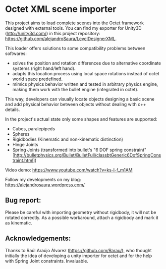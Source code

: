 # Octet XML scene importer

This project aims to load complete scenes into the Octet framework designed with external tools.
You can find my exporter for Unity3D (http://unity3d.com/) in this project repository: https://github.com/alejandroSaura/LevelDesignerXML.

This loader offers solutions to some compatibility problems between softwares:

- solves the position and rotation differences due to alternative coordinate systems (right hand/left hand).
- adapts this location process using local space rotations instead of octet world space predefined.
- mimics physics behavior written and tested in arbitrary physics engine, making them work with the bullet engine (integrated in octet).

This way, developers can visually locate objects designing a basic scene and add physical behavior between objects without dealing with c++ details.

In the project's actual state only some shapes and features are supported:

- Cubes, paralepipeds
- Spheres
- Rigidbodies (Kinematic and non-kinematic distinction)
- Hinge Joints
- Spring Joints (transformed into bullet's "6 DOF spring constraint" [http://bulletphysics.org/Bullet/BulletFull/classbtGeneric6DofSpringConstraint.html])

Video demo: https://www.youtube.com/watch?v=ks-I-f_m1AM

Follow my developments on my blog: https://alejandrosaura.wordpress.com/

## Bug report:
Please be careful with importing geometry without rigidbody, it will not be rotated correctly. As a possible workaround, attach a rigidbody and mark it as kinematic.

## Acknowledgements:

Thanks to Raúl Araújo Álvarez (https://github.com/Rarau/), who thought initially the idea of developing a unity importer for octet and for the help with Spring Joint constraints. Invaluable.



